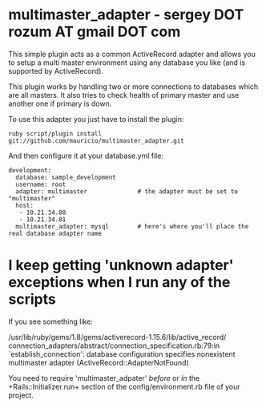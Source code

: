 multimaster_adapter - sergey DOT rozum AT gmail DOT com
====

This simple plugin acts as a common ActiveRecord adapter and allows you to
setup a multi master environment using any database you like (and is supported
by ActiveRecord).

This plugin works by handling two or more connections to databases which are all
masters. It also tries to check health of primary master and use another one if 
primary is down.

To use this adapter you just have to install the plugin:

	ruby script/plugin install git://github.com/mauricio/multimaster_adapter.git

And then configure it at your database.yml file:

	development:
	  database: sample_development
	  username: root
	  adapter: multimaster              # the adapter must be set to "multimaster"
	  host:
	   - 10.21.34.80
	   - 10.21.34.81
	  multimaster_adapter: mysql        # here's where you'll place the real database adapter name


I keep getting 'unknown adapter' exceptions when I run any of the scripts
====

If you see something like:

  /usr/lib/ruby/gems/1.8/gems/activerecord-1.15.6/lib/active_record/
  connection_adapters/abstract/connection_specification.rb:79:in
  `establish_connection': database configuration specifies nonexistent
  multimaster adapter (ActiveRecord::AdapterNotFound)

You need to require 'multimaster_adpater' *before* or *in* the +Rails::Initializer.run+
section of the config/environment.rb file of your project.
